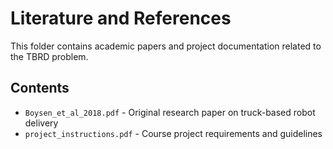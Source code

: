 # Literature and References

This folder contains academic papers and project documentation related to the TBRD problem.

## Contents
- `Boysen_et_al_2018.pdf` - Original research paper on truck-based robot delivery
- `project_instructions.pdf` - Course project requirements and guidelines
